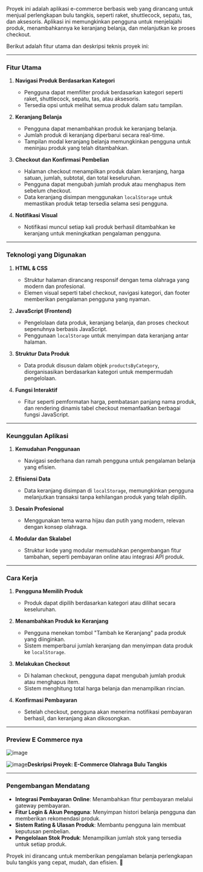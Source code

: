 Proyek ini adalah aplikasi e-commerce berbasis web yang dirancang untuk menjual perlengkapan bulu tangkis, seperti raket, shuttlecock, sepatu, tas, dan aksesoris. Aplikasi ini memungkinkan pengguna untuk menjelajahi produk, menambahkannya ke keranjang belanja, dan melanjutkan ke proses checkout. 

Berikut adalah fitur utama dan deskripsi teknis proyek ini:

---

### **Fitur Utama**
1. **Navigasi Produk Berdasarkan Kategori**  
   - Pengguna dapat memfilter produk berdasarkan kategori seperti raket, shuttlecock, sepatu, tas, atau aksesoris.  
   - Tersedia opsi untuk melihat semua produk dalam satu tampilan.

2. **Keranjang Belanja**  
   - Pengguna dapat menambahkan produk ke keranjang belanja.
   - Jumlah produk di keranjang diperbarui secara real-time.
   - Tampilan modal keranjang belanja memungkinkan pengguna untuk meninjau produk yang telah ditambahkan.

3. **Checkout dan Konfirmasi Pembelian**  
   - Halaman checkout menampilkan produk dalam keranjang, harga satuan, jumlah, subtotal, dan total keseluruhan.  
   - Pengguna dapat mengubah jumlah produk atau menghapus item sebelum checkout.
   - Data keranjang disimpan menggunakan `localStorage` untuk memastikan produk tetap tersedia selama sesi pengguna.

4. **Notifikasi Visual**  
   - Notifikasi muncul setiap kali produk berhasil ditambahkan ke keranjang untuk meningkatkan pengalaman pengguna.

---

### **Teknologi yang Digunakan**
1. **HTML & CSS**  
   - Struktur halaman dirancang responsif dengan tema olahraga yang modern dan profesional.  
   - Elemen visual seperti tabel checkout, navigasi kategori, dan footer memberikan pengalaman pengguna yang nyaman.

2. **JavaScript (Frontend)**  
   - Pengelolaan data produk, keranjang belanja, dan proses checkout sepenuhnya berbasis JavaScript.  
   - Penggunaan `localStorage` untuk menyimpan data keranjang antar halaman.

3. **Struktur Data Produk**  
   - Data produk disusun dalam objek `productsByCategory`, diorganisasikan berdasarkan kategori untuk mempermudah pengelolaan.

4. **Fungsi Interaktif**  
   - Fitur seperti pemformatan harga, pembatasan panjang nama produk, dan rendering dinamis tabel checkout memanfaatkan berbagai fungsi JavaScript.

---

### **Keunggulan Aplikasi**
1. **Kemudahan Penggunaan**  
   - Navigasi sederhana dan ramah pengguna untuk pengalaman belanja yang efisien.

2. **Efisiensi Data**  
   - Data keranjang disimpan di `localStorage`, memungkinkan pengguna melanjutkan transaksi tanpa kehilangan produk yang telah dipilih.

3. **Desain Profesional**  
   - Menggunakan tema warna hijau dan putih yang modern, relevan dengan konsep olahraga.

4. **Modular dan Skalabel**  
   - Struktur kode yang modular memudahkan pengembangan fitur tambahan, seperti pembayaran online atau integrasi API produk.

---

### **Cara Kerja**
1. **Pengguna Memilih Produk**  
   - Produk dapat dipilih berdasarkan kategori atau dilihat secara keseluruhan.
   
2. **Menambahkan Produk ke Keranjang**  
   - Pengguna menekan tombol "Tambah ke Keranjang" pada produk yang diinginkan.
   - Sistem memperbarui jumlah keranjang dan menyimpan data produk ke `localStorage`.

3. **Melakukan Checkout**  
   - Di halaman checkout, pengguna dapat mengubah jumlah produk atau menghapus item.
   - Sistem menghitung total harga belanja dan menampilkan rincian.

4. **Konfirmasi Pembayaran**  
   - Setelah checkout, pengguna akan menerima notifikasi pembayaran berhasil, dan keranjang akan dikosongkan.

---

### Preview E Commerce nya

![image](https://github.com/user-attachments/assets/81043f29-c890-4e64-9d6e-de0f2998a3ce)

![image](https://github.com/user-attachments/assets/e1a240d2-ea0c-40ae-8acc-dcbb6aaa3928)**Deskripsi Proyek: E-Commerce Olahraga Bulu Tangkis**

---

### **Pengembangan Mendatang**
- **Integrasi Pembayaran Online**: Menambahkan fitur pembayaran melalui gateway pembayaran.  
- **Fitur Login & Akun Pengguna**: Menyimpan histori belanja pengguna dan memberikan rekomendasi produk.  
- **Sistem Rating & Ulasan Produk**: Membantu pengguna lain membuat keputusan pembelian.  
- **Pengelolaan Stok Produk**: Menampilkan jumlah stok yang tersedia untuk setiap produk.

Proyek ini dirancang untuk memberikan pengalaman belanja perlengkapan bulu tangkis yang cepat, mudah, dan efisien. 🎯
